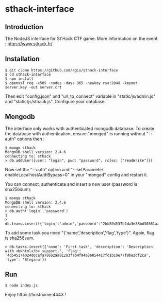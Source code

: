 sthack-interface
================

Introduction
--------------------
The NodeJS interface for St'Hack CTF game.
More information on the  event : https://www.sthack.fr/

Installation
--------------------
```
$ git clone https://github.com/agix/sthack-interface
$ cd sthack-interface
$ npm install
$ openssl req -x509 -nodes -days 365 -newkey rsa:2048 -keyout server.key -out server.crt
```
Then edit "config.json" and "url_to_connect" variable in "static/js/admin.js" and "static/js/sthack.js".
Configure your database.

Mongodb
--------------------
The interface only works with authenticated mongodb database.
To create the database with authentication, ensure "mongod" is running without "--auth" options then :

```
$ mongo sthack
MongoDB shell version: 2.4.6
connecting to: sthack
> db.addUser({user: "login", pwd: "password", roles: ["readWrite"]})
```

Now set the "--auth" option and "--setParameter enableLocalhostAuthBypass=0" in your "mongod" config and restart it.

You can connect, authenticate and insert a new user (password is sha256sum):

```
$ mongo sthack
MongoDB shell version: 2.4.6
connecting to: sthack
> db.auth('login','password')
1
> db.teams.insert({'login':'admin','password':'2bb80d537b1da3e38bd30361aa855686bde0eacd7162fef6a25fe97bf527a25b'})
```

To add some task you need "{'name','description','flag','type'}". Again, flag is sha256sum.

```
> db.tasks.insert({'name': 'First task', 'description': 'Description with <b>html</b> support.', 'flag': '4d54517a024d0cefa786029a81203fab4f94a86054417fd1b10e77f0be3cf2ca', 'type': 'Stegano'})
```

Run
--------------------
```
$ node index.js
```
Enjoy https://hostname:4443 !